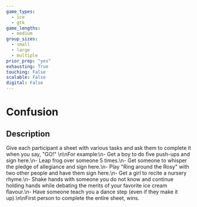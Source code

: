 ```yaml
---
game_types:
  - ice
  - gtk
game_lengths:
  - medium
group_sizes:
  - small
  - large
  - multiple
prior_prep: "yes"
exhausting: True
touching: False
scalable: False
digital: False
---
```

# Confusion

## Description
Give each participant a sheet with various tasks and ask them to complete it  when you say, "GO!" \n\nFor example:\n- Get a boy to do five push-ups and sign here.\n- Leap frog over someone 5 times.\n- Get someone to whisper the pledge of allegiance and sign here.\n- Play "Ring around the Rosy" with two other people and have them sign here.\n- Get a girl to recite a nursery rhyme.\n- Shake hands with someone you do not know and continue holding hands while debating the merits of your favorite ice cream flavour.\n- Have someone teach you a dance step (even if they make it up).\n\nFirst person to complete the entire sheet, wins.

